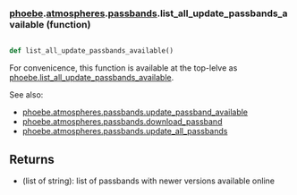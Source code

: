 ### [phoebe](phoebe.md).[atmospheres](phoebe.atmospheres.md).[passbands](phoebe.atmospheres.passbands.md).list_all_update_passbands_available (function)


```py

def list_all_update_passbands_available()

```



For convenicence, this function is available at the top-lelve as
[phoebe.list_all_update_passbands_available](phoebe.list_all_update_passbands_available.md).

See also:
* [phoebe.atmospheres.passbands.update_passband_available](phoebe.atmospheres.passbands.update_passband_available.md)
* [phoebe.atmospheres.passbands.download_passband](phoebe.atmospheres.passbands.download_passband.md)
* [phoebe.atmospheres.passbands.update_all_passbands](phoebe.atmospheres.passbands.update_all_passbands.md)

Returns
----------
* (list of string): list of passbands with newer versions available online

